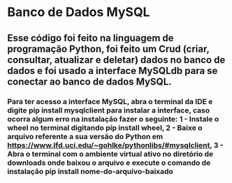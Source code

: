 # Banco de Dados MySQL

## Esse código foi feito na linguagem de programação Python, foi feito um Crud (criar, consultar, atualizar e deletar) dados no banco de dados e foi usado a interface MySQLdb para se conectar ao banco de dados MySQL.

### Para ter acesso a interface MySQL, abra o terminal da IDE e digite pip install mysqlclient para instalar a interface, caso ocorra algum erro na instalação fazer o seguinte: 1 - Instale o wheel no terminal digitando pip install wheel, 2 - Baixe o arquivo referente a sua versão do Python em https://www.lfd.uci.edu/~gohlke/pythonlibs/#mysqlclient, 3 - Abra o terminal com o ambiente virtual ativo no diretório de downloads onde baixou o arquivo e execute o comando de instalação pip install nome-do-arquivo-baixado
